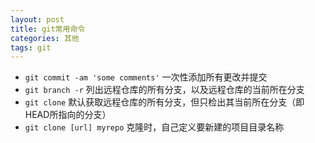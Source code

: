 ```yaml
---
layout: post
title: git常用命令
categories: 其他
tags: git
---
```


* `git commit -am 'some comments'` 一次性添加所有更改并提交
* `git branch -r` 列出远程仓库的所有分支，以及远程仓库的当前所在分支
* `git clone` 默认获取远程仓库的所有分支，但只检出其当前所在分支（即HEAD所指向的分支）
* `git clone [url] myrepo` 克隆时，自己定义要新建的项目目录名称
